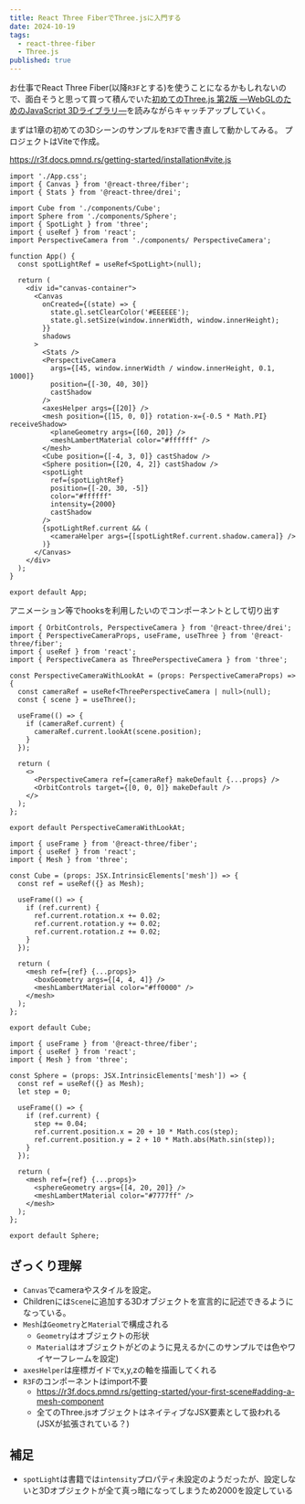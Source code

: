 ```yaml
---
title: React Three FiberでThree.jsに入門する
date: 2024-10-19
tags:
  - react-three-fiber
  - Three.js
published: true
---
```

お仕事でReact Three Fiber(以降`R3F`とする)を使うことになるかもしれないので、面白そうと思って買って積んでいた[初めてのThree.js 第2版 ―WebGLのためのJavaScript 3Dライブラリ―](https://www.oreilly.co.jp/books/9784873117706/ "初めてのThree.js")を読みながらキャッチアップしていく。

まずは1章の初めての3Dシーンのサンプルを`R3F`で書き直して動かしてみる。
プロジェクトはViteで作成。

https://r3f.docs.pmnd.rs/getting-started/installation#vite.js

```ts:App.tsx
import './App.css';
import { Canvas } from '@react-three/fiber';
import { Stats } from '@react-three/drei';

import Cube from './components/Cube';
import Sphere from './components/Sphere';
import { SpotLight } from 'three';
import { useRef } from 'react';
import PerspectiveCamera from './components/ PerspectiveCamera';

function App() {
  const spotLightRef = useRef<SpotLight>(null);

  return (
    <div id="canvas-container">
      <Canvas
        onCreated={(state) => {
          state.gl.setClearColor('#EEEEEE');
          state.gl.setSize(window.innerWidth, window.innerHeight);
        }}
        shadows
      >
        <Stats />
        <PerspectiveCamera
          args={[45, window.innerWidth / window.innerHeight, 0.1, 1000]}
          position={[-30, 40, 30]}
          castShadow
        />
        <axesHelper args={[20]} />
        <mesh position={[15, 0, 0]} rotation-x={-0.5 * Math.PI} receiveShadow>
          <planeGeometry args={[60, 20]} />
          <meshLambertMaterial color="#ffffff" />
        </mesh>
        <Cube position={[-4, 3, 0]} castShadow />
        <Sphere position={[20, 4, 2]} castShadow />
        <spotLight
          ref={spotLightRef}
          position={[-20, 30, -5]}
          color="#ffffff"
          intensity={2000}
          castShadow
        />
        {spotLightRef.current && (
          <cameraHelper args={[spotLightRef.current.shadow.camera]} />
        )}
      </Canvas>
    </div>
  );
}

export default App;
```

アニメーション等でhooksを利用したいのでコンポーネントとして切り出す

```ts:PerspectiveCamera.tsx
import { OrbitControls, PerspectiveCamera } from '@react-three/drei';
import { PerspectiveCameraProps, useFrame, useThree } from '@react-three/fiber';
import { useRef } from 'react';
import { PerspectiveCamera as ThreePerspectiveCamera } from 'three';

const PerspectiveCameraWithLookAt = (props: PerspectiveCameraProps) => {
  const cameraRef = useRef<ThreePerspectiveCamera | null>(null);
  const { scene } = useThree();

  useFrame(() => {
    if (cameraRef.current) {
      cameraRef.current.lookAt(scene.position);
    }
  });

  return (
    <>
      <PerspectiveCamera ref={cameraRef} makeDefault {...props} />
      <OrbitControls target={[0, 0, 0]} makeDefault />
    </>
  );
};

export default PerspectiveCameraWithLookAt;
```


```ts:Cube.tsx
import { useFrame } from '@react-three/fiber';
import { useRef } from 'react';
import { Mesh } from 'three';

const Cube = (props: JSX.IntrinsicElements['mesh']) => {
  const ref = useRef({} as Mesh);

  useFrame(() => {
    if (ref.current) {
      ref.current.rotation.x += 0.02;
      ref.current.rotation.y += 0.02;
      ref.current.rotation.z += 0.02;
    }
  });

  return (
    <mesh ref={ref} {...props}>
      <boxGeometry args={[4, 4, 4]} />
      <meshLambertMaterial color="#ff0000" />
    </mesh>
  );
};

export default Cube;

```

```ts:Sphere.tsx
import { useFrame } from '@react-three/fiber';
import { useRef } from 'react';
import { Mesh } from 'three';

const Sphere = (props: JSX.IntrinsicElements['mesh']) => {
  const ref = useRef({} as Mesh);
  let step = 0;

  useFrame(() => {
    if (ref.current) {
      step += 0.04;
      ref.current.position.x = 20 + 10 * Math.cos(step);
      ref.current.position.y = 2 + 10 * Math.abs(Math.sin(step));
    }
  });

  return (
    <mesh ref={ref} {...props}>
      <sphereGeometry args={[4, 20, 20]} />
      <meshLambertMaterial color="#7777ff" />
    </mesh>
  );
};

export default Sphere;

```

## ざっくり理解

- `Canvas`でcameraやスタイルを設定。
- Childrenには`Scene`に追加する3Dオブジェクトを宣言的に記述できるようになっている。
- `Mesh`は`Geometry`と`Material`で構成される
  - `Geometry`はオブジェクトの形状
  - `Material`はオブジェクトがどのように見えるか(このサンプルでは色やワイヤーフレームを設定)
- `axesHelper`は座標ガイドでx,y,zの軸を描画してくれる
- `R3F`のコンポーネントはimport不要
  - https://r3f.docs.pmnd.rs/getting-started/your-first-scene#adding-a-mesh-component
  - 全てのThree.jsオブジェクトはネイティブなJSX要素として扱われる(JSXが拡張されている？)

## 補足

- `spotLight`は書籍では`intensity`プロパティ未設定のようだったが、設定しないと3Dオブジェクトが全て真っ暗になってしまうため2000を設定している